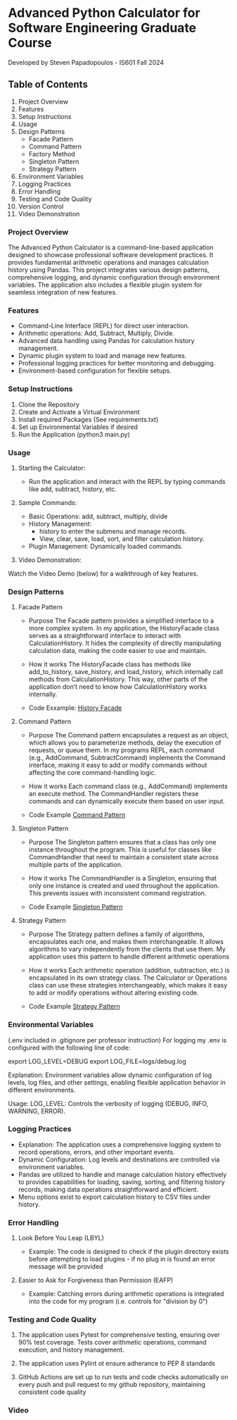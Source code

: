 # Advanced Python Calculator for Software Engineering Graduate Course
Developed by Steven Papadopoulos - IS601 Fall 2024

## Table of Contents
1. Project Overview
2. Features
3. Setup Instructions
4. Usage
5. Design Patterns
    - Facade Pattern
    - Command Pattern
    - Factory Method
    - Singleton Pattern
    - Strategy Pattern
6. Environment Variables
7. Logging Practices
8. Error Handling
9. Testing and Code Quality
10. Version Control
11. Video Demonstration

###  Project Overview

The Advanced Python Calculator is a command-line-based application designed to showcase professional software development practices. It provides fundamental arithmetic operations and manages calculation history using Pandas. This project integrates various design patterns, comprehensive logging, and dynamic configuration through environment variables. The application also includes a flexible plugin system for seamless integration of new features.

### Features

- Command-Line Interface (REPL) for direct user interaction.
- Arithmetic operations: Add, Subtract, Multiply, Divide.
- Advanced data handling using Pandas for calculation  history management.
- Dynamic plugin system to load and manage new features.
- Professional logging practices for better monitoring and debugging.
- Environment-based configuration for flexible setups.

### Setup Instructions

1.  Clone the Repository
2.  Create and Activate a Virtual Environment
3.  Install required Packages (See requirements.txt)
4.  Set up Environmental Variables if desired
5.  Run the Application (python3 main.py)

### Usage

1. Starting the Calculator:

    - Run the application and interact with the REPL by typing commands like add, subtract, history, etc.

2. Sample Commands:

    - Basic Operations: add, subtract, multiply, divide
    - History Management:
        - history to enter the submenu and manage records.
        - View, clear, save, load, sort, and filter calculation history.
    - Plugin Management: Dynamically loaded commands.

3. Video Demonstration:

Watch the Video Demo (below) for a walkthrough of key features.

### Design Patterns

1. Facade Pattern
    - Purpose
    The Facade pattern provides a simplified interface to a more complex system. In my application, the HistoryFacade class serves as a straightforward interface to interact with CalculationHistory. It hides the complexity of directly manipulating calculation data, making the code easier to use and maintain.

    - How it works
    The HistoryFacade class has methods like add_to_history, save_history, and load_history, which internally call methods from CalculationHistory. This way, other parts of the application don’t need to know how CalculationHistory works internally.

    - Code Exxample:
[History Facade](https://github.com/aGreekGeek/MidtermIS601/blob/033fa0f805d72c26deb4ee72f9af2e9539cec560/app/facades/history_facade.py#L1C1-L22C50)

2. Command Pattern
    - Purpose
    The Command pattern encapsulates a request as an object, which allows you to parameterize methods, delay the execution of requests, or queue them. In my programs REPL, each command (e.g., AddCommand, SubtractCommand) implements the Command interface, making it easy to add or modify commands without affecting the core command-handling logic.

    - How it works
    Each command class (e.g., AddCommand) implements an execute method. The CommandHandler registers these commands and can dynamically execute them based on user input.

    - Code Example
[Command Pattern](https://github.com/aGreekGeek/MidtermIS601/blob/bb88638919e2efd4cbbe85b3450e7093e748f190/app/commands/__init__.py#L11-L38)

3. Singleton Pattern
    - Purpose
    The Singleton pattern ensures that a class has only one instance throughout the program. This is useful for classes like CommandHandler that need to maintain a consistent state across multiple parts of the application.

    - How it works
    The CommandHandler is a Singleton, ensuring that only one instance is created and used throughout the application. This prevents issues with inconsistent command registration.

    - Code Example
[Singleton Pattern](https://github.com/aGreekGeek/MidtermIS601/blob/bb88638919e2efd4cbbe85b3450e7093e748f190/app/commands/__init__.py#L11-L23)

4. Strategy Pattern
    - Purpose
    The Strategy pattern defines a family of algorithms, encapsulates each one, and makes them interchangeable. It allows algorithms to vary independently from the clients that use them. My application uses this pattern to handle different arithmetic operations

    - How it works
    Each arithmetic operation (addition, subtraction, etc.) is encapsulated in its own strategy class. The Calculator or Operations class can use these strategies interchangeably, which makes it easy to add or modify operations without altering existing code.

    - Code Example
[Strategy Pattern](https://github.com/aGreekGeek/MidtermIS601/blob/bb88638919e2efd4cbbe85b3450e7093e748f190/app/stategies.py#L5-L15)

### Environmental Variables
(.env included in .gitignore per professor instruction)
For logging my .env is configured with the following line of code:

export LOG_LEVEL=DEBUG
export LOG_FILE=logs/debug.log

Explanation:  Environment variables allow dynamic configuration of log levels, log files, and other settings, enabling flexible application behavior in different environments.

Usage: LOG_LEVEL: Controls the verbosity of logging (DEBUG, INFO, WARNING, ERROR).

### Logging Practices

- Explanation: The application uses a comprehensive logging system to record operations, errors, and other important events.
- Dynamic Configuration:  Log levels and destinations are controlled via environment variables.
- Pandas are utilized to handle and manage calculation history effectively to provides capabilities for loading, saving, sorting, and filtering history records, making data operations straightforward and efficient.
- Menu options exist to export calculation history to CSV files under history.

### Error Handling

1. Look Before You Leap (LBYL)
    - Example: The code is designed to check if the plugin directory exists before attempting to load plugins - if no plug in is found an error message will be provided

2.  Easier to Ask for Forgiveness than Permission (EAFP)
    - Example: Catching errors during arithmetic operations is integrated into the code for my program (i.e. controls for "division by 0")

### Testing and Code Quality

1. The application uses Pytest for comprehensive testing, ensuring over 90% test coverage. Tests cover arithmetic operations, command execution, and history management.

2. The application uses Pylint ot ensure adherance to PEP 8 standards

3. GitHub Actions are set up to run tests and code checks automatically on every push and pull request to my github repository, maintaining consistent code quality

### Video
